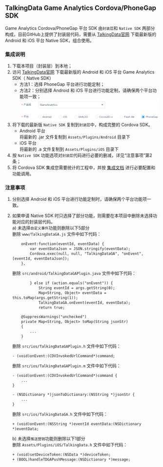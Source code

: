 ## TalkingData Game Analytics Cordova/PhoneGap SDK
Game Analytics Cordova/PhoneGap 平台 SDK 由`封装层`和 `Native SDK` 两部分构成，目前GitHub上提供了封装层代码，需要从 [TalkingData官网](https://www.talkingdata.com/spa/sdk/#/config) 下载最新版的 Android 和 iOS 平台 Native SDK，组合使用。

### 集成说明
1. 下载本项目（封装层）到本地；  
2. 访问 [TalkingData官网](https://www.talkingdata.com/spa/sdk/#/config) 下载最新版的 Android 和 iOS 平台 Game Analytics SDK（ Native SDK）
	- 方法1：选择 PhoneGap 平台进行功能定制；
	- 方法2：分别选择 Android 和 iOS 平台进行功能定制，请确保两个平台功能项一致；  
	![](apply.png)
3. 将下载的最新版 `Native SDK` 复制到`封装层`中，构成完整的 Cordova SDK。  
	- Android 平台  
	将最新的 .jar 文件复制到 `Assets/Plugins/Android` 目录下
	- iOS 平台  
	将最新的 .a 文件复制到 `Assets/Plugins/iOS` 目录下
4. 按 `Native SDK` 功能选项对`封装层`代码进行必要的删减，详见“注意事项”第2条；
5. 将 Cordova SDK 集成您需要统计的工程中，并按 [集成文档](http://doc.talkingdata.com/posts/65) 进行必要配置和功能调用。

### 注意事项
1. 分别选择 Android 和 iOS 平台进行功能定制时，请确保两个平台功能项一致。
2. 如果申请 Native SDK 时只选择了部分功能，则需要在本项目中删除未选择功能对应的封装层代码。  
	a) 未选择`自定义事件`功能则删除以下5部分  
	删除 `www/TalkingDataGA.js` 文件中如下代码：
	
	```
		onEvent:function(eventId, eventData) {
			var eventDataJson = JSON.stringify(eventData);
			Cordova.exec(null, null, "TalkingDataGA", "onEvent", [eventId, eventDataJson]);
		},
	```
	删除 `src/android/TalkingDataGAPlugin.java` 文件中如下代码：
	
	```
			} else if (action.equals("onEvent")) {
				String eventId = args.getString(0);
				Map<String, Object> eventData = this.toMap(args.getString(1));
				TalkingDataGA.onEvent(eventId, eventData);
				return true;
	```
	```
		@SuppressWarnings("unchecked")
		private Map<String, Object> toMap(String jsonStr)
		{
			...
		}

	```
	删除 `src/ios/TalkingDataGAPlugin.h` 文件中如下代码：
	
	```
	- (void)onEvent:(CDVInvokedUrlCommand*)command;
	```
	删除 `src/ios/TalkingDataGAPlugin.m` 文件中如下代码：
	
	```
	- (void)onEvent:(CDVInvokedUrlCommand*)command {
		...
	}
	```
	```
	- (NSDictionary *)jsonToDictionary:(NSString *)jsonStr {
		...
	}
	```
	删除 `src/ios/TalkingDataGA.h` 文件中如下代码：
	
	```
	+ (void)onEvent:(NSString *)eventId eventData:(NSDictionary *)eventData;
	```
	b) 未选择`推送营销`功能则删除以下1部分  
	删除 `Assets/Plugins/iOS/TalkingData.h` 文件中如下代码：

	```
	+ (void)setDeviceToken:(NSData *)deviceToken;
	+ (BOOL)handleTDGAPushMessage:(NSDictionary *)message;
	```
	